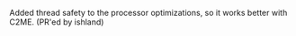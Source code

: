 Added thread safety to the processor optimizations, so it works better with C2ME. (PR'ed by ishland)